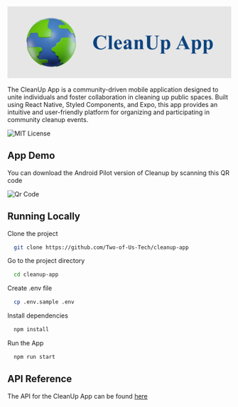 ![Cover](./assets/images/readme.png)

The CleanUp App is a community-driven mobile application designed to unite individuals and foster collaboration in cleaning up public spaces. Built using React Native, Styled Components, and Expo, this app provides an intuitive and user-friendly platform for organizing and participating in community cleanup events.

![MIT License](https://img.shields.io/badge/License-MIT-green.svg)

## App Demo

You can download the Android Pilot version of Cleanup by scanning this QR code

![Qr Code](https://qr.expo.dev/expo-go?owner=tiagoborba-two&slug=Cleanup&releaseChannel=default&host=exp.host)

## Running Locally

Clone the project

```bash
  git clone https://github.com/Two-of-Us-Tech/cleanup-app
```

Go to the project directory

```bash
  cd cleanup-app
```

Create .env file

```bash
  cp .env.sample .env
```

Install dependencies

```bash
  npm install
```

Run the App

```bash
  npm run start
```

## API Reference

The API for the CleanUp App can be found [here](https://github.com/two-of-Us-Tech/cleanup-api)
